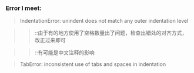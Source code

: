 
### Error I meet:

 > IndentationError: unindent does not match any outer indentation level

 >> ::由于有的地方使用了空格数量出了问题，检查出错处的对齐方式，改正过来即可

 >> ::有可能是中文注释的影响
 
 >TabError: inconsistent use of tabs and spaces in indentation